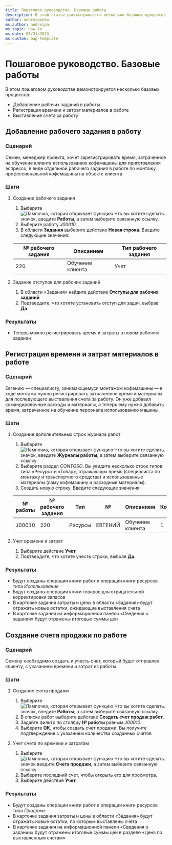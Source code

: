 ```yaml
---
title: Пошаговое руководство. Базовые работы
description: В этой статье рассматривается несколько базовых процессов в управлении проектов.
author: andreipanko
ms.author: andreipa
ms.topic: how-to
ms.date: 05/31/2023
ms.custom: bap-template
---
```

# <a name="walkthrough-of-basic-jobs"></a>Пошаговое руководство. Базовые работы

В этом пошаговом руководстве демонстрируется несколько базовых процессов:

- Добавление рабочих заданий в работы
- Регистрация времени и затрат материалов в работе
- Выставление счета за работу

## <a name="adding-a-job-task-to-a-job"></a>Добавление рабочего задания в работу

### <a name="scenario"></a>Сценарий

Семен, менеджер проекта, хочет зарегистрировать время, затраченное на обучение клиента использованию кофемашины для приготовления эспрессо, в виде отдельной рабочего задания в работе по монтажу профессиональной кофемашины на объекте клиента.

### <a name="steps"></a>Шаги

1. Создание рабочего задания  

    1. Выберите ![Лампочка, которая открывает функцию Что вы хотите сделать.](../../media/ui-search/search_small.png "Что вы хотите сделать") значок, введите **Работы**, а затем выберите связанную ссылку.  
    2. Выберите работу *J00010*.
    3. В области **Задания** выберите действие **Новая строка**.  Введите следующие значения:
 
    |№ рабочего задания|Описанием|Тип рабочего задания|
    |------------|-----------|-------------|  
    |220|Обучение клиента|Учет|

2. Задание отступов для рабочих заданий
   1. В области «Задания» найдите действие **Отступы для рабочих заданий**
   2. Подтвердите, что хотите установить отступ для задач, выбрав **Да**.

### <a name="results"></a>Результаты

 - Теперь можно регистрировать время и затраты в новом рабочем задании

## <a name="record-time-and-material-expenses-to-a-job"></a>Регистрация времени и затрат материалов в работе

### <a name="scenario-1"></a>Сценарий

Евгению — специалисту, занимающемуся монтажом кофемашины — в ходе монтажа нужно регистрировать затраченное время и материалы для последующего выставления счета за работу.  Он уже добавил командировочные расходы и материалы, а теперь ему нужно добавить время, затраченное на обучение персонала использованию машины.

### <a name="steps-1"></a>Шаги

1. Создание дополнительных строк журнала работ

    1. Выберите ![Лампочка, которая открывает функцию Что вы хотите сделать.](../../media/ui-search/search_small.png "Что вы хотите сделать") значок, введите **Журналы работы**, а затем выберите связанную ссылку.  
    2. Выберите раздел *CONTOSO*.  Вы увидите несколько строк типов типа «Ресурс» и «Товар», отражающих время (специалиста по монтажу и транспортного средства) и использованные материалы (саму кофемашину и расходные материалы).
    3. Создать новую строку. Введите следующие значения:
 
    |№ работы|№ рабочего задания|Тип|№|Описанием|Количество|
    |-------|------------|----|---|-----------|--------|  
    |J00010|220|Ресурсы|ЕВГЕНИЙ|Обучение клиента|1|

2. Учет времени и затрат
   1. Выберите действие **Учет**
   2. Подтвердите, что хотите учесть строки, выбрав **Да**.

### <a name="results-1"></a>Результаты

 - Будут созданы операции книги работ и операции книги ресурсов типа *Использование*
 - Будут созданы операции книги товаров для отрицательной корректировки запасов
 - В карточке задания затраты и цены в области «Задания» будут отражать новые остатки, ожидающие выставления счета
 - В карточке задания на информационной панели «Сведения о задании» будут отражены итоговые суммы цен

## <a name="creating-a-sales-invoice-for-a-job"></a>Создание счета продажи по работе

### <a name="scenario-2"></a>Сценарий
Семену необходимо создать и учесть счет, который будет отправлен клиенту, с указанием времени и затрат из работы.

### <a name="steps-2"></a>Шаги
1. Создание счета продажи

    1. Выберите ![Лампочка, которая открывает функцию Что вы хотите сделать.](../../media/ui-search/search_small.png "Что вы хотите сделать") значок, введите **Работы**, а затем выберите связанную ссылку.  
    2. В списке работ выберите действие **Создать счет продаж работ**.
    3. Задайте фильтр по столбцу **№ работы** равным *J00010*.
    4. Выберите **ОК**, чтобы создать счет продажи.  Вы получите подтверждение с указанием количества созданных счетов

2. Учет счета по времени и затратам
   1. Выберите ![Лампочка, которая открывает функцию Что вы хотите сделать.](../../media/ui-search/search_small.png "Что вы хотите сделать") значок введите **Счета продажи**, а затем выберите связанную ссылку.  
   2. Выберите последний счет, чтобы открыть его для просмотра.
   3. Выберите действие **Учет**.

### <a name="results-2"></a>Результаты

 - Будут созданы операции книги работ и операции книги ресурсов типа *Продажи*
 - В карточке задания затраты и цены в области «Задания» будут отражать новые остатки, по которым выставлены счета
 - В карточке задания на информационной панели «Сведения о задании» будут отражены итоговые суммы цен в разделе «Цена по выставленным счетам»
